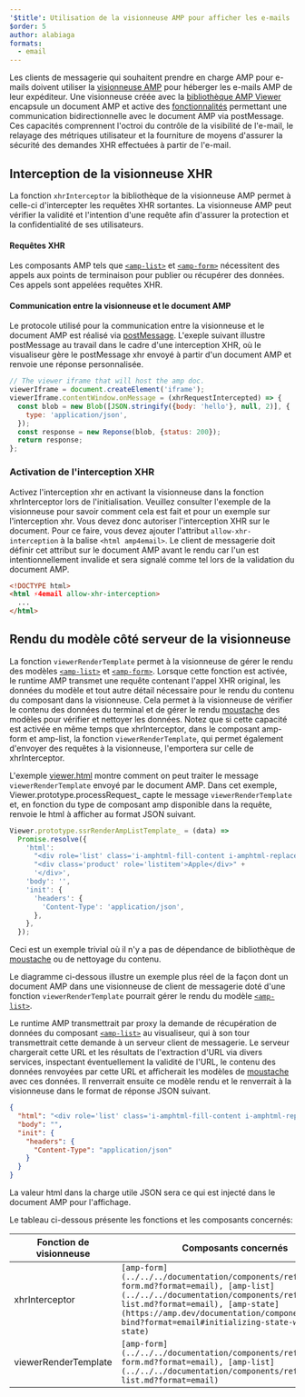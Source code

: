 ```yaml
---
'$title': Utilisation de la visionneuse AMP pour afficher les e-mails
$order: 5
author: alabiaga
formats:
  - email
---
```


Les clients de messagerie qui souhaitent prendre en charge AMP pour e-mails doivent utiliser la [visionneuse AMP](https://github.com/ampproject/amphtml/blob/master/extensions/amp-viewer-integration/integrating-viewer-with-amp-doc-guide.md) pour héberger les e-mails AMP de leur expéditeur. Une visionneuse créée avec la [bibliothèque AMP Viewer](https://github.com/ampproject/amphtml/tree/master/extensions/amp-viewer-integration) encapsule un document AMP et active des [fonctionnalités](https://github.com/ampproject/amphtml/blob/master/extensions/amp-viewer-integration/CAPABILITIES.md) permettant une communication bidirectionnelle avec le document AMP via postMessage. Ces capacités comprennent l'octroi du contrôle de la visibilité de l'e-mail, le relayage des métriques utilisateur et la fourniture de moyens d'assurer la sécurité des demandes XHR effectuées à partir de l'e-mail.

## Interception de la visionneuse XHR

La fonction `xhrInterceptor` la bibliothèque de la visionneuse AMP permet à celle-ci d'intercepter les requêtes XHR sortantes. La visionneuse AMP peut vérifier la validité et l'intention d'une requête afin d'assurer la protection et la confidentialité de ses utilisateurs.

#### Requêtes XHR

Les composants AMP tels que [`<amp-list>`](../../../documentation/components/reference/amp-list.md?format=email) et [`<amp-form>`](../../../documentation/components/reference/amp-form.md?format=email) nécessitent des appels aux points de terminaison pour publier ou récupérer des données. Ces appels sont appelées requêtes XHR.

#### Communication entre la visionneuse et le document AMP

Le protocole utilisé pour la communication entre la visionneuse et le document AMP est réalisé via [postMessage](https://developer.mozilla.org/en-US/docs/Web/API/Window/postMessage). L'exeple suivant illustre postMessage au travail dans le cadre d'une interception XHR, où le visualiseur gère le postMessage xhr envoyé à partir d'un document AMP et renvoie une réponse personnalisée.

```js
// The viewer iframe that will host the amp doc.
viewerIframe = document.createElement('iframe');
viewerIframe.contentWindow.onMessage = (xhrRequestIntercepted) => {
  const blob = new Blob([JSON.stringify({body: 'hello'}, null, 2)], {
    type: 'application/json',
  });
  const response = new Reponse(blob, {status: 200});
  return response;
};
```

### Activation de l'interception XHR

Activez l'interception xhr en activant la visionneuse dans la fonction xhrInterceptor lors de l'initialisation. Veuillez consulter l'exemple de la visionneuse pour savoir comment cela est fait et pour un exemple sur l'interception xhr. Vous devez donc autoriser l'interception XHR sur le document. Pour ce faire, vous devez ajouter l'attribut `allow-xhr-interception` à la balise `<html amp4email>`. Le client de messagerie doit définir cet attribut sur le document AMP avant le rendu car l'un est intentionnellement invalide et sera signalé comme tel lors de la validation du document AMP.

```html
<!DOCTYPE html>
<html ⚡4email allow-xhr-interception>
  ...
</html>
```

## Rendu du modèle côté serveur de la visionneuse

La fonction `viewerRenderTemplate` permet à la visionneuse de gérer le rendu des modèles [`<amp-list>`](../../../documentation/components/reference/amp-list.md?format=email) et [`<amp-form>`](../../../documentation/components/reference/amp-form.md?format=email). Lorsque cette fonction est activée, le runtime AMP transmet une requête contenant l'appel XHR original, les données du modèle et tout autre détail nécessaire pour le rendu du contenu du composant dans la visionneuse. Cela permet à la visionneuse de vérifier le contenu des données du terminal et de gérer le rendu [moustache](https://mustache.github.io/) des modèles pour vérifier et nettoyer les données. Notez que si cette capacité est activée en même temps que xhrInterceptor, dans le composant amp-form et amp-list, la fonction `viewerRenderTemplate`, qui permet également d'envoyer des requêtes à la visionneuse, l'emportera sur celle de xhrInterceptor.

L'exemple [viewer.html](https://github.com/ampproject/amphtml/blob/master/examples/viewer.html) montre comment on peut traiter le message `viewerRenderTemplate` envoyé par le document AMP. Dans cet exemple, Viewer.prototype.processRequest\_ capte le message `viewerRenderTemplate` et, en fonction du type de composant amp disponible dans la requête, renvoie le html à afficher au format JSON suivant.

```js
Viewer.prototype.ssrRenderAmpListTemplate_ = (data) =>
  Promise.resolve({
    'html':
      "<div role='list' class='i-amphtml-fill-content i-amphtml-replaced-content'>" +
      "<div class='product' role='listitem'>Apple</div>" +
      '</div>',
    'body': '',
    'init': {
      'headers': {
        'Content-Type': 'application/json',
      },
    },
  });
```

Ceci est un exemple trivial où il n'y a pas de dépendance de bibliothèque de [moustache](https://mustache.github.io/) ou de nettoyage du contenu.

Le diagramme ci-dessous illustre un exemple plus réel de la façon dont un document AMP dans une visionneuse de client de messagerie doté d'une fonction `viewerRenderTemplate` pourrait gérer le rendu du modèle [`<amp-list>`](../../../documentation/components/reference/amp-list.md?format=email).

<amp-img alt="Viewer render template diagram" layout="responsive" width="372" height="279" src="/static/img/docs/viewer_render_template_diagram.png"></amp-img>

Le runtime AMP transmettrait par proxy la demande de récupération de données du composant [`<amp-list>`](../../../documentation/components/reference/amp-list.md?format=email) au visualiseur, qui à son tour transmettrait cette demande à un serveur client de messagerie. Le serveur chargerait cette URL et les résultats de l'extraction d'URL via divers services, inspectant éventuellement la validité de l'URL, le contenu des données renvoyées par cette URL et afficherait les modèles de [moustache](https://mustache.github.io/) avec ces données. Il renverrait ensuite ce modèle rendu et le renverrait à la visionneuse dans le format de réponse JSON suivant.

```json
{
  "html": "<div role='list' class='i-amphtml-fill-content i-amphtml-replaced-content'> <div class='product' role='listitem'>List item 1</div> <div class='product' role='listitem'>List item 2</div> </div>",
  "body": "",
  "init": {
    "headers": {
      "Content-Type": "application/json"
    }
  }
}
```

La valeur html dans la charge utile JSON sera ce qui est injecté dans le document AMP pour l'affichage.

Le tableau ci-dessous présente les fonctions et les composants concernés:

<table>
  <thead>
    <tr>
      <th width="30%">Fonction de visionneuse</th>
      <th>Composants concernés</th>
    </tr>
  </thead>
  <tbody>
    <tr>
      <td>xhrInterceptor</td>
      <td><code>[amp-form](../../../documentation/components/reference/amp-form.md?format=email), [amp-list](../../../documentation/components/reference/amp-list.md?format=email), [amp-state](https://amp.dev/documentation/components/amp-bind?format=email#initializing-state-with-amp-state)</code></td>
    </tr>
     <tr>
       <td>viewerRenderTemplate</td>
       <td><code>[amp-form](../../../documentation/components/reference/amp-form.md?format=email), [amp-list](../../../documentation/components/reference/amp-list.md?format=email)</code></td>
    </tr>
  </tbody>
</table>
